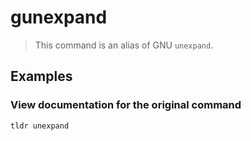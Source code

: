 # gunexpand

> This command is an alias of GNU `unexpand`.

## Examples

### View documentation for the original command

```bash
tldr unexpand
```
